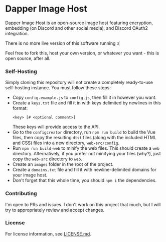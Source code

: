 # Dapper Image Host
Dapper Image Host is an open-source image host featuring encryption, embedding (on Discord and other social media), and Discord OAuth2 integration.

There is no more live version of this software running :(

Feel free to fork this, host your own version, or whatever you want - this is open source, after all.

### Self-Hosting
Simply cloning this repository will not create a completely ready-to-use self-hosting instance. You must follow these steps:
- Copy `config.example.js` to `config.js`, then fill it in however you want.
- Create a `keys.txt` file and fill it in with keys delimited by newlines in this format:
  ```
  <key> [# <optional comment>]
  ```
  These keys will provide access to the API.
- Go to the `configcreator` directory, run `npm run build` to build the Vue files, then copy the resulting `dist` files (along with the included HTML and CSS) files into a new directory, `web-src/config`.
- Run `npm run build-web` to minify the web files. This should create a `web` directory. Alternatively, if you prefer not minifying your files (why?), just copy the `web-src` directory to `web`.
- Create an `images` folder in the root of the project.
- Create a `domains.txt` file and fill it with newline-delimited domains for your image host.
- Don't forget that this whole time, you should `npm i` the dependencies.

### Contributing
I'm open to PRs and issues. I don't work on this project that much, but I will try to appropriately review and accept changes.

### License
For license information, see [LICENSE.md](LICENSE.md).
